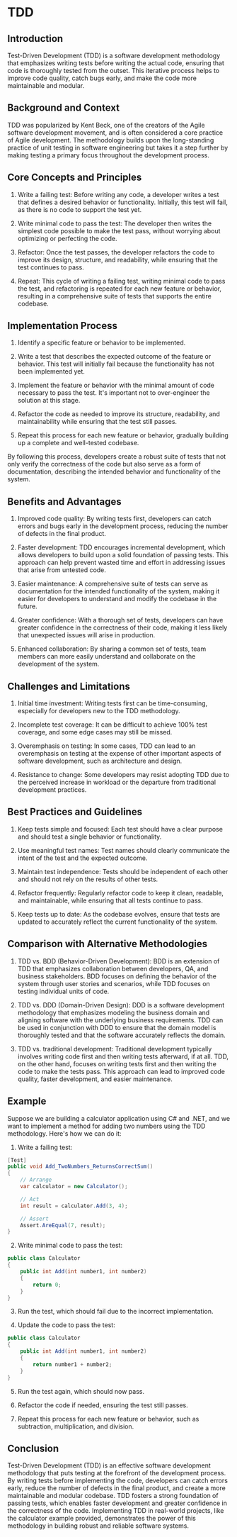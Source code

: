 # TDD

## Introduction

Test-Driven Development (TDD) is a software development methodology that emphasizes writing tests before writing the actual code, ensuring that code is thoroughly tested from the outset. This iterative process helps to improve code quality, catch bugs early, and make the code more maintainable and modular.

## Background and Context

TDD was popularized by Kent Beck, one of the creators of the Agile software development movement, and is often considered a core practice of Agile development. The methodology builds upon the long-standing practice of unit testing in software engineering but takes it a step further by making testing a primary focus throughout the development process.

## Core Concepts and Principles

1. Write a failing test: Before writing any code, a developer writes a test that defines a desired behavior or functionality. Initially, this test will fail, as there is no code to support the test yet.

2. Write minimal code to pass the test: The developer then writes the simplest code possible to make the test pass, without worrying about optimizing or perfecting the code.

3. Refactor: Once the test passes, the developer refactors the code to improve its design, structure, and readability, while ensuring that the test continues to pass.

4. Repeat: This cycle of writing a failing test, writing minimal code to pass the test, and refactoring is repeated for each new feature or behavior, resulting in a comprehensive suite of tests that supports the entire codebase.

## Implementation Process

1. Identify a specific feature or behavior to be implemented.

2. Write a test that describes the expected outcome of the feature or behavior. This test will initially fail because the functionality has not been implemented yet.

3. Implement the feature or behavior with the minimal amount of code necessary to pass the test. It's important not to over-engineer the solution at this stage.

4. Refactor the code as needed to improve its structure, readability, and maintainability while ensuring that the test still passes.

5. Repeat this process for each new feature or behavior, gradually building up a complete and well-tested codebase.

By following this process, developers create a robust suite of tests that not only verify the correctness of the code but also serve as a form of documentation, describing the intended behavior and functionality of the system.

## Benefits and Advantages

1. Improved code quality: By writing tests first, developers can catch errors and bugs early in the development process, reducing the number of defects in the final product.

2. Faster development: TDD encourages incremental development, which allows developers to build upon a solid foundation of passing tests. This approach can help prevent wasted time and effort in addressing issues that arise from untested code.

3. Easier maintenance: A comprehensive suite of tests can serve as documentation for the intended functionality of the system, making it easier for developers to understand and modify the codebase in the future.

4. Greater confidence: With a thorough set of tests, developers can have greater confidence in the correctness of their code, making it less likely that unexpected issues will arise in production.

5. Enhanced collaboration: By sharing a common set of tests, team members can more easily understand and collaborate on the development of the system.

## Challenges and Limitations

1. Initial time investment: Writing tests first can be time-consuming, especially for developers new to the TDD methodology.

2. Incomplete test coverage: It can be difficult to achieve 100% test coverage, and some edge cases may still be missed.

3. Overemphasis on testing: In some cases, TDD can lead to an overemphasis on testing at the expense of other important aspects of software development, such as architecture and design.

4. Resistance to change: Some developers may resist adopting TDD due to the perceived increase in workload or the departure from traditional development practices.

## Best Practices and Guidelines

1. Keep tests simple and focused: Each test should have a clear purpose and should test a single behavior or functionality.

2. Use meaningful test names: Test names should clearly communicate the intent of the test and the expected outcome.

3. Maintain test independence: Tests should be independent of each other and should not rely on the results of other tests.

4. Refactor frequently: Regularly refactor code to keep it clean, readable, and maintainable, while ensuring that all tests continue to pass.

5. Keep tests up to date: As the codebase evolves, ensure that tests are updated to accurately reflect the current functionality of the system.

## Comparison with Alternative Methodologies

1. TDD vs. BDD (Behavior-Driven Development): BDD is an extension of TDD that emphasizes collaboration between developers, QA, and business stakeholders. BDD focuses on defining the behavior of the system through user stories and scenarios, while TDD focuses on testing individual units of code.

2. TDD vs. DDD (Domain-Driven Design): DDD is a software development methodology that emphasizes modeling the business domain and aligning software with the underlying business requirements. TDD can be used in conjunction with DDD to ensure that the domain model is thoroughly tested and that the software accurately reflects the domain.

3. TDD vs. traditional development: Traditional development typically involves writing code first and then writing tests afterward, if at all. TDD, on the other hand, focuses on writing tests first and then writing the code to make the tests pass. This approach can lead to improved code quality, faster development, and easier maintenance.

## Example

Suppose we are building a calculator application using C# and .NET, and we want to implement a method for adding two numbers using the TDD methodology. Here's how we can do it:

1. Write a failing test:

```csharp
[Test]
public void Add_TwoNumbers_ReturnsCorrectSum()
{
    // Arrange
    var calculator = new Calculator();

    // Act
    int result = calculator.Add(3, 4);

    // Assert
    Assert.AreEqual(7, result);
}
```

2. Write minimal code to pass the test:

```csharp
public class Calculator
{
    public int Add(int number1, int number2)
    {
        return 0;
    }
}
```

3. Run the test, which should fail due to the incorrect implementation.

4. Update the code to pass the test:

```csharp
public class Calculator
{
    public int Add(int number1, int number2)
    {
        return number1 + number2;
    }
}
```

5. Run the test again, which should now pass.

6. Refactor the code if needed, ensuring the test still passes.

7. Repeat this process for each new feature or behavior, such as subtraction, multiplication, and division.

## Conclusion

Test-Driven Development (TDD) is an effective software development methodology that puts testing at the forefront of the development process. By writing tests before implementing the code, developers can catch errors early, reduce the number of defects in the final product, and create a more maintainable and modular codebase. TDD fosters a strong foundation of passing tests, which enables faster development and greater confidence in the correctness of the code. Implementing TDD in real-world projects, like the calculator example provided, demonstrates the power of this methodology in building robust and reliable software systems.